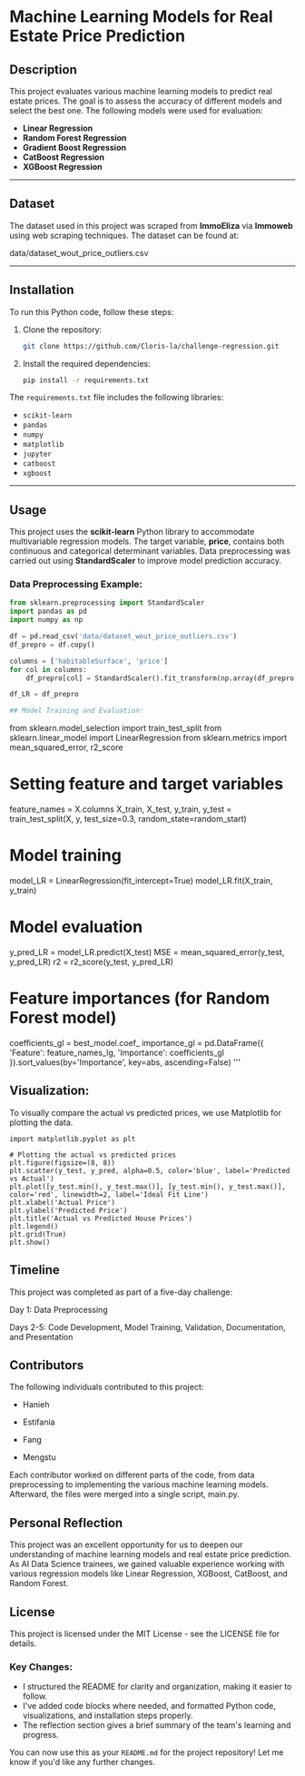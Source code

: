 # Machine Learning Models for Real Estate Price Prediction

## Description

This project evaluates various machine learning models to predict real estate prices. The goal is to assess the accuracy of different models and select the best one. The following models were used for evaluation:

- **Linear Regression**
- **Random Forest Regression**
- **Gradient Boost Regression**
- **CatBoost Regression**
- **XGBoost Regression**

---

## Dataset

The dataset used in this project was scraped from **ImmoEliza** via **Immoweb** using web scraping techniques. The dataset can be found at:

data/dataset_wout_price_outliers.csv


---

## Installation

To run this Python code, follow these steps:

1. Clone the repository:

    ```bash
    git clone https://github.com/Cloris-la/challenge-regression.git
    ```

2. Install the required dependencies:

    ```bash
    pip install -r requirements.txt
    ```

The `requirements.txt` file includes the following libraries:

- `scikit-learn`
- `pandas`
- `numpy`
- `matplotlib`
- `jupyter`
- `catboost`
- `xgboost`

---

## Usage

This project uses the **scikit-learn** Python library to accommodate multivariable regression models. The target variable, **price**, contains both continuous and categorical determinant variables. Data preprocessing was carried out using **StandardScaler** to improve model prediction accuracy.

### Data Preprocessing Example:

```python
from sklearn.preprocessing import StandardScaler
import pandas as pd
import numpy as np

df = pd.read_csv('data/dataset_wout_price_outliers.csv')
df_prepro = df.copy()

columns = ['habitableSurface', 'price']
for col in columns:
    df_prepro[col] = StandardScaler().fit_transform(np.array(df_prepro[col]).reshape(-1, 1))

df_LR = df_prepro

## Model Training and Evaluation:
```
from sklearn.model_selection import train_test_split
from sklearn.linear_model import LinearRegression
from sklearn.metrics import mean_squared_error, r2_score

# Setting feature and target variables
feature_names = X.columns
X_train, X_test, y_train, y_test = train_test_split(X, y, test_size=0.3, random_state=random_start)

# Model training
model_LR = LinearRegression(fit_intercept=True)
model_LR.fit(X_train, y_train)

# Model evaluation
y_pred_LR = model_LR.predict(X_test)
MSE = mean_squared_error(y_test, y_pred_LR)
r2 = r2_score(y_test, y_pred_LR)

# Feature importances (for Random Forest model)
coefficients_gl = best_model.coef_
importance_gl = pd.DataFrame({
    'Feature': feature_names_lg,
    'Importance': coefficients_gl
}).sort_values(by='Importance', key=abs, ascending=False)
'''

## Visualization:
To visually compare the actual vs predicted prices, we use Matplotlib for plotting the data.

```
import matplotlib.pyplot as plt

# Plotting the actual vs predicted prices
plt.figure(figsize=(8, 8))
plt.scatter(y_test, y_pred, alpha=0.5, color='blue', label='Predicted vs Actual')
plt.plot([y_test.min(), y_test.max()], [y_test.min(), y_test.max()], color='red', linewidth=2, label='Ideal Fit Line')
plt.xlabel('Actual Price')
plt.ylabel('Predicted Price')
plt.title('Actual vs Predicted House Prices')
plt.legend()
plt.grid(True)
plt.show()
```
## Timeline
This project was completed as part of a five-day challenge:

Day 1: Data Preprocessing

Days 2-5: Code Development, Model Training, Validation, Documentation, and Presentation

## Contributors
The following individuals contributed to this project:

- Hanieh

- Estifania

- Fang

- Mengstu

Each contributor worked on different parts of the code, from data preprocessing to implementing the various machine learning models. Afterward, the files were merged into a single script, main.py.

## Personal Reflection
This project was an excellent opportunity for us to deepen our understanding of machine learning models and real estate price prediction. As AI Data Science trainees, we gained valuable experience working with various regression models like Linear Regression, XGBoost, CatBoost, and Random Forest.

## License
This project is licensed under the MIT License - see the LICENSE file for details.

### Key Changes:
- I structured the README for clarity and organization, making it easier to follow.
- I've added code blocks where needed, and formatted Python code, visualizations, and installation steps properly.
- The reflection section gives a brief summary of the team's learning and progress.
  
You can now use this as your `README.md` for the project repository! Let me know if you'd like any further changes.







